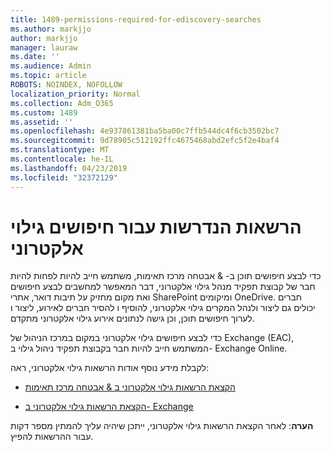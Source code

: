 ```yaml
---
title: 1489-permissions-required-for-ediscovery-searches
ms.author: markjjo
author: markjjo
manager: lauraw
ms.date: ''
ms.audience: Admin
ms.topic: article
ROBOTS: NOINDEX, NOFOLLOW
localization_priority: Normal
ms.collection: Adm_O365
ms.custom: 1489
ms.assetid: ''
ms.openlocfilehash: 4e937861381ba5ba00c7ffb544dc4f6cb3502bc7
ms.sourcegitcommit: 9d78905c512192ffc4675468abd2efc5f2e4baf4
ms.translationtype: MT
ms.contentlocale: he-IL
ms.lasthandoff: 04/23/2019
ms.locfileid: "32372129"
---
```

# <a name="permissions-required-for-ediscovery-searches"></a>הרשאות הנדרשות עבור חיפושים גילוי אלקטרוני

כדי לבצע חיפושים תוכן ב- & אבטחה מרכז תאימות, משתמש חייב להיות לפחות להיות חבר של קבוצת תפקיד מנהל גילוי אלקטרוני, דבר המאפשר למחשבים לבצע חיפושים ואת מקום מחזיק על תיבות דואר, אתרי SharePoint ומיקומים OneDrive. חברים יכולים גם ליצור ולנהל המקרים גילוי אלקטרוני, להוסיף ו להסיר חברים לאירוע, ליצור ו לערוך חיפושים תוכן, וכן גישה לנתונים אירוע גילוי אלקטרוני מתקדם.

כדי לבצע חיפושים גילוי אלקטרוני במקום במרכז הניהול של Exchange (EAC), המשתמש חייב להיות חבר בקבוצת תפקיד ניהול גילוי ב- Exchange Online.

לקבלת מידע נוסף אודות הרשאות גילוי אלקטרוני, ראה: 

- [הקצאת הרשאות גילוי אלקטרוני ב & אבטחה מרכז תאימות](https://docs.microsoft.com/office365/securitycompliance/assign-ediscovery-permissions)

- [הקצאת הרשאות גילוי אלקטרוני ב- Exchange](https://docs.microsoft.com/exchange/security-and-compliance/in-place-ediscovery/assign-ediscovery-permissions)

**הערה**: לאחר הקצאת הרשאות גילוי אלקטרוני, ייתכן שיהיה עליך להמתין מספר דקות עבור ההרשאות להפיץ.
